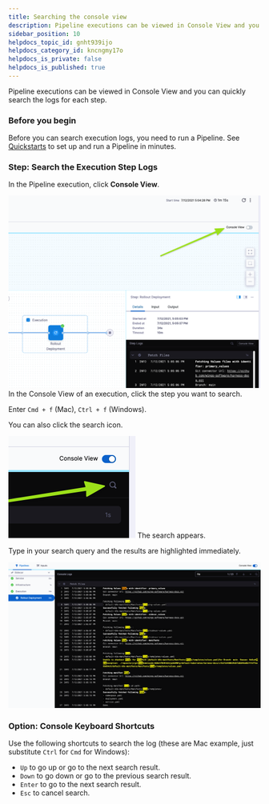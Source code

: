 ```yaml
---
title: Searching the console view
description: Pipeline executions can be viewed in Console View and you can quickly search the logs for each step.
sidebar_position: 10
helpdocs_topic_id: gnht939ijo
helpdocs_category_id: kncngmy17o
helpdocs_is_private: false
helpdocs_is_published: true
---
```


Pipeline executions can be viewed in Console View and you can quickly search the logs for each step.


### Before you begin

Before you can search execution logs, you need to run a Pipeline. See [Quickstarts](../../getting-started/quickstarts.md) to set up and run a Pipeline in minutes.

### Step: Search the Execution Step Logs

In the Pipeline execution, click **Console View**.

![](./static/searching-the-console-view-41.png)
In the Console View of an execution, click the step you want to search.

Enter `Cmd + f` (Mac), `Ctrl + f` (Windows).

You can also click the search icon.

![](./static/searching-the-console-view-42.png)
The search appears.

Type in your search query and the results are highlighted immediately.

![](./static/searching-the-console-view-43.png)
### Option: Console Keyboard Shortcuts

Use the following shortcuts to search the log (these are Mac example, just substitute `Ctrl` for `Cmd` for Windows):

* `Up` to go up or go to the next search result.
* `Down` to go down or go to the previous search result.
* `Enter` to go to the next search result.
* `Esc` to cancel search.

